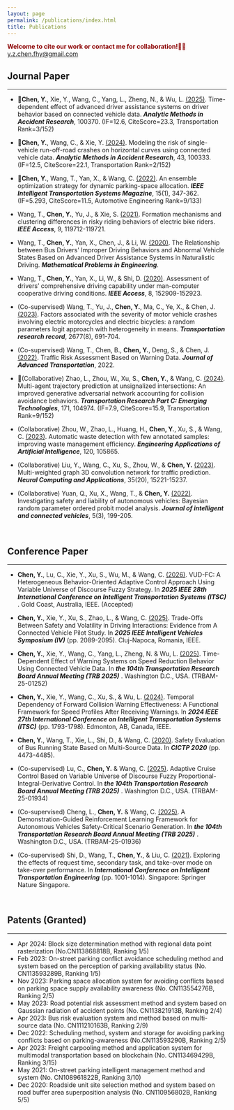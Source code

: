 ```yaml
---
layout: page
permalink: /publications/index.html
title: Publications
---
```

<span style="color:#8B0000">**Welcome to cite our work or contact me for collaboration!**🎉🎉 
<span style="color:#4682B4">y.z.chen.fhy@gmail.com</span></span>

## Journal Paper
---
- 🎉**Chen, Y.**, Xie, Y., Wang, C., Yang, L., Zheng, N., & Wu, L. [(2025)](https://doi.org/10.1016/j.amar.2025.100370). Time-dependent effect of advanced driver assistance systems on driver behavior based on connected vehicle data. **_Analytic Methods in Accident Research_**, 100370. (IF=12.6, CiteScore=23.3, Transportation Rank=3/152)
- 🎉**Chen, Y.**, Wang, C., & Xie, Y. [(2024)](https://doi.org/10.1016/j.amar.2024.100333). Modeling the risk of single-vehicle run-off-road crashes on horizontal curves using connected vehicle data. **_Analytic Methods in Accident Research_**, 43, 100333. (IF=12.5, CiteScore=22.1, Transportation Rank=2/152)
- 🎉**Chen, Y.**, Wang, T., Yan, X., & Wang, C. [(2022)](https://doi.org/10.1109/MITS.2022.3163506). An ensemble optimization strategy for dynamic parking-space allocation. **_IEEE Intelligent Transportation Systems Magazine_**, 15(1), 347-362. (IF=5.293, CiteScore=11.5, Automotive Engineering Rank=9/133)
- Wang, T., **Chen, Y.**, Yu, J., & Xie, S. [(2021)](https://doi.org/10.1109/ACCESS.2021.3108039). Formation mechanisms and clustering differences in risky riding behaviors of electric bike riders. **_IEEE Access_**, 9, 119712-119721.
- Wang, T., **Chen, Y.**, Yan, X., Chen, J., & Li, W. [(2020)](https://doi.org/10.1155/2020/9743504). The Relationship between Bus Drivers' Improper Driving Behaviors and Abnormal Vehicle States Based on Advanced Driver Assistance Systems in Naturalistic Driving. **_Mathematical Problems in Engineering_**.
- Wang, T., **Chen, Y.**, Yan, X., Li, W., & Shi, D. [(2020)](https://doi.org/10.1109/ACCESS.2020.3016834). Assessment of drivers’ comprehensive driving capability under man-computer cooperative driving conditions. **_IEEE Access_**, 8, 152909-152923.

- (Co-supervised) Wang, T., Yu, J., **Chen, Y.**, Ma, C., Ye, X., & Chen, J. [(2023)](https://doi.org/10.1177/03611981231157716). Factors associated with the severity of motor vehicle crashes involving electric motorcycles and electric bicycles: a random parameters logit approach with heterogeneity in means. **_Transportation research record_**, 2677(8), 691-704.
- (Co-supervised) Wang, T., Chen, B., **Chen, Y.**, Deng, S., & Chen, J. [(2022)](https://doi.org/10.1155/2022/1191239). Traffic Risk Assessment Based on Warning Data. **_Journal of Advanced Transportation_**, 2022.

- 🎉(Collaborative) Zhao, L., Zhou, W., Xu, S., **Chen, Y.**, & Wang, C. [(2024)](https://doi.org/10.1016/j.trc.2024.104974). Multi-agent trajectory prediction at unsignalized intersections: An improved generative adversarial network accounting for collision avoidance behaviors. **_Transportation Research Part C: Emerging Technologies_**, 171, 104974. (IF=7.9, CiteScore=15.9, Transportation Rank=9/152)
- (Collaborative) Zhou, W., Zhao, L., Huang, H., **Chen, Y.**, Xu, S., & Wang, C. [(2023)](https://doi.org/10.1016/j.engappai.2023.105865). Automatic waste detection with few annotated samples: improving waste management efficiency. **_Engineering Applications of Artificial Intelligence_**, 120, 105865.
- (Collaborative) Liu, Y., Wang, C., Xu, S., Zhou, W., & **Chen, Y.** [(2023)](https://doi.org/10.1007/s00521-023-08519-8). Multi-weighted graph 3D convolution network for traffic prediction. **_Neural Computing and Applications_**, 35(20), 15221-15237.
- (Collaborative) Yuan, Q., Xu, X., Wang, T., & **Chen, Y.** [(2022)](https://doi.org/10.1108/JICV-04-2022-0012). Investigating safety and liability of autonomous vehicles: Bayesian random parameter ordered probit model analysis. **_Journal of intelligent and connected vehicles_**, 5(3), 199-205.

 <br>

## Conference Paper
---
- **Chen, Y.**, Lu, C., Xie, Y., Xu, S., Wu, M., & Wang, C. [(2026)](https://its.papercept.net/conferences/scripts/abstract.pl?ConfID=91&Number=829). VUD-FC: A Heterogeneous Behavior-Oriented Adaptive Control Approach Using Variable Universe of Discourse Fuzzy Strategy. In **_2025 IEEE 28th International Conference on Intelligent Transportation Systems (ITSC)_** . Gold Coast, Australia, IEEE. (Accepted)
- **Chen, Y.**, Xie, Y., Xu, S., Zhao, L., & Wang, C. [(2025)](https://doi.org/10.1109/IV64158.2025.11097600). Trade-Offs Between Safety and Volatility in Driving Interactions: Evidence from A Connected Vehicle Pilot Study. In **_2025 IEEE Intelligent Vehicles Symposium (IV)_** (pp. 2089-2095). Cluj-Napoca, Romania, IEEE.
- **Chen, Y.**, Xie, Y., Wang, C., Yang, L., Zheng, N. & Wu, L. [(2025)](https://annualmeeting.mytrb.org/OnlineProgramArchive/Details/23085). Time-Dependent Effect of Warning Systems on Speed Reduction Behavior Using Connected Vehicle Data. In **_the 104th Transportation Research Board Annual Meeting (TRB 2025)_** . Washington D.C., USA. (TRBAM-25-01252)
- **Chen, Y.**, Xie, Y., Wang, C., Xu, S., & Wu, L. [(2024)](https://doi.org/10.1109/ITSC58415.2024.10919910). Temporal Dependency of Forward Collision Warning Effectiveness: A Functional Framework for Speed Profiles After Receiving Warnings. In **_2024 IEEE 27th International Conference on Intelligent Transportation Systems (ITSC)_** (pp. 1793-1798). Edmonton, AB, Canada, IEEE.
- **Chen, Y.**, Wang, T., Xie, L., Shi, D., & Wang, C. [(2020)](https://ascelibrary.org/doi/abs/10.1061/9780784483053.372). Safety Evaluation of Bus Running State Based on Multi-Source Data. In **_CICTP 2020_** (pp. 4473-4485).

-  (Co-supervised) Lu, C., **Chen, Y.** & Wang, C. [(2025)](https://annualmeeting.mytrb.org/OnlineProgramArchive/Details/22800). Adaptive Cruise Control Based on Variable Universe of Discourse Fuzzy Proportional-Integral-Derivative Control. In **_the 104th Transportation Research Board Annual Meeting (TRB 2025)_** . Washington D.C., USA. (TRBAM-25-01934)
-  (Co-supervised) Cheng, L., **Chen, Y.** & Wang, C. [(2025)](https://annualmeeting.mytrb.org/OnlineProgramArchive/Details/22800). A Demonstration-Guided Reinforcement Learning Framework for Autonomous Vehicles Safety-Critical Scenario Generation. In **_the 104th Transportation Research Board Annual Meeting (TRB 2025)_** . Washington D.C., USA. (TRBAM-25-01936)
-  (Co-supervised) Shi, D., Wang, T., **Chen, Y.**, & Liu, C. [(2021)](https://doi.org/10.1007/978-981-19-2259-6_88). Exploring the effects of request time, secondary task, and take-over mode on take-over performance. In **_International Conference on Intelligent Transportation Engineering_** (pp. 1001-1014). Singapore: Springer Nature Singapore.


<br>

## Patents (Granted)
---
- Apr 2024: Block size determination method with regional data point rasterization (No.CN113868818B, Ranking 1/5)
- Feb 2023: On-street parking conflict avoidance scheduling method and system based on the perception of parking availability status (No. CN113593289B, Ranking 1/5)
- Nov 2023: Parking space allocation system for avoiding conflicts based on parking space supply availability awareness (No. CN113554276B, Ranking 2/5)
- May 2023: Road potential risk assessment method and system based on Gaussian radiation of accident points (No. CN113821913B, Ranking 2/4)
- Apr 2023: Bus risk evaluation system and method based on multi-source data (No. CN111210163B, Ranking 2/9)
- Dec 2022: Scheduling method, system and storage for avoiding parking conflicts based on parking-awareness (No.CN113593290B, Ranking 2/5)
- Apr 2023: Freight carpooling method and application system for multimodal transportation based on blockchain (No. CN113469429B, Ranking 3/15)
- May 2021: On-street parking intelligent management method and system (No. CN108961822B, Ranking 3/10)
- Dec 2020: Roadside unit site selection method and system based on road buffer area superposition analysis (No. CN110956802B, Ranking 5/5)

<br>



